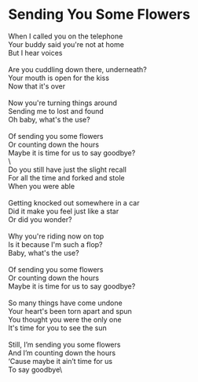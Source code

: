 # Sending You Some Flowers

When I called you on the telephone\
Your buddy said you're not at home\
But I hear voices\
\
Are you cuddling down there, underneath?\
Your mouth is open for the kiss\
Now that it's over\
\
Now you're turning things around\
Sending me to lost and found\
Oh baby, what's the use?\
\
Of sending you some flowers\
Or counting down the hours\
Maybe it is time for us to say goodbye?\
\        
Do you still have just the slight recall\
For all the time and forked and stole\
When you were able\
\
Getting knocked out somewhere in a car\
Did it make you feel just like a star\
Or did you wonder?\
\
Why you're riding now on top\
Is it because I'm such a flop?\
Baby, what's the use?\
\
Of sending you some flowers\
Or counting down the hours\
Maybe it is time for us to say goodbye?\
\
So many things have come undone\
Your heart's been torn apart and spun\
You thought you were the only one\
It's time for you to see the sun\
\
Still, I’m sending you some flowers\
And I’m counting down the hours\
‘Cause maybe it ain’t time for us\
To say goodbye\

